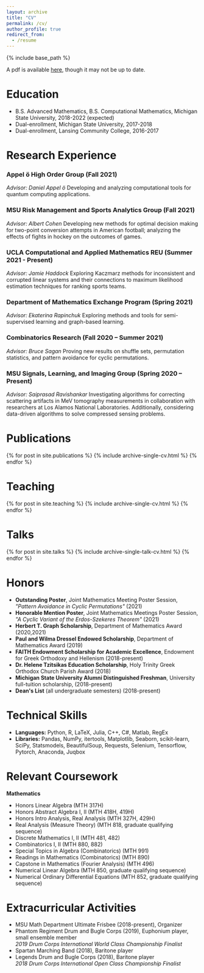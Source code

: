 ```yaml
---
layout: archive
title: "CV"
permalink: /cv/
author_profile: true
redirect_from:
  - /resume
---
```


{% include base_path %}

A pdf is available [here](https://alexandersietsema.github.io/files/sietsemaCV.pdf), though it may not be up to date.

Education
======
* B.S. Advanced Mathematics, B.S. Computational Mathematics, Michigan State University, 2018-2022 (expected)
* Dual-enrollment, Michigan State University, 2017-2018
* Dual-enrollment, Lansing Community College, 2016-2017

Research Experience
======
### Appel ̈o High Order Group (Fall 2021)
*Advisor:  Daniel Appel ̈o*
Developing and analyzing computational tools for quantum computing applications.

### MSU Risk Management and Sports Analytics Group (Fall 2021)
*Advisor:  Albert Cohen*
Developing new methods for optimal decision making for two-point conversion attempts in American football; analyzing the effects of fights in hockey on the outcomes of games.

### UCLA Computational and Applied Mathematics REU (Summer 2021 - Present)
*Advisor:  Jamie Haddock*
Exploring Kaczmarz methods for inconsistent and corrupted linear systems and their connections to maximum likelihood estimation techniques for ranking sports teams.

### Department of Mathematics Exchange Program (Spring 2021)
*Advisor:  Ekaterina Rapinchuk*
Exploring methods and tools for semi-supervised learning and graph-based learning.

### Combinatorics Research (Fall 2020 – Summer 2021)
*Advisor:  Bruce Sagan*
Proving new results on shuffle sets, permutation statistics, and pattern avoidance for cyclic permutations.

### MSU Signals, Learning, and Imaging Group (Spring 2020 – Present)
*Advisor:  Saiprasad Ravishankar*
Investigating algorithms for correcting scattering artifacts in MeV tomography measurements in collaboration with researchers at Los Alamos National Laboratories.  Additionally, considering data-driven algorithms to solve compressed sensing problems.

Publications
======
  {% for post in site.publications %}
    {% include archive-single-cv.html %}
  {% endfor %}

Teaching
======
  {% for post in site.teaching %}
    {% include archive-single-cv.html %}
  {% endfor %}

Talks
======
  {% for post in site.talks %}
    {% include archive-single-talk-cv.html %}
  {% endfor %}
  
Honors
======
* **Outstanding Poster**, Joint Mathematics Meeting Poster Session, *"Pattern Avoidance in Cyclic Permutations"* (2021)
* **Honorable Mention Poster**, Joint Mathematics Meetings Poster Session, *"A Cyclic Variant of the Erdos-Szekeres Theorem"* (2021)
* **Herbert T. Graph Scholarship**, Department of Mathematics Award (2020,2021)
* **Paul and Wilma Dressel Endowed Scholarship**, Department of Mathematics Award (2019)
* **FAITH Endowment Scholarship for Academic Excellence**, Endowment for Greek Orthodoxy and Hellenism (2018-present)
* **Dr. Helene Tzitsikas Education Scholarship**, Holy Trinity Greek Orthodox Church Parish Award (2018)
* **Michigan State University Alumni Distinguished Freshman**, University full-tuition scholarship, (2018-present)
* **Dean's List** (all undergraduate semesters) (2018-present)

Technical Skills
======
* **Languages:** Python, R, LaTeX, Julia, C++, C#, Matlab, RegEx
* **Libraries:** Pandas, NumPy, itertools, Matplotlib, Seaborn, scikit-learn, SciPy, Statsmodels, BeautifulSoup, Requests, Selenium, Tensorflow, Pytorch, Anaconda, Juqbox

Relevant Coursework
======
**Mathematics**
* Honors Linear Algebra (MTH 317H)
* Honors Abstract Algebra I, II (MTH 418H, 419H)
* Honors Intro Analysis, Real Analysis (MTH 327H, 429H)
* Real Analysis (Measure Theory) (MTH 818, graduate qualifying sequence)
* Discrete Mathematics I, II (MTH 481, 482)
* Combinatorics I, II (MTH 880, 882)
* Special Topics in Algebra (Combinatorics) (MTH 991)
* Readings in Mathematics (Combinatorics) (MTH 890)
* Capstone in Mathematics (Fourier Analysis) (MTH 496)
* Numerical Linear Algebra (MTH 850, graduate qualifying sequence)
* Numerical Ordinary Differential Equations (MTH 852, graduate qualifying sequence)

Extracurricular Activities
======
* MSU Math Department Ultimate Frisbee (2018-present), Organizer
* Phantom Regiment Drum and Bugle Corps (2019), Euphonium player, small ensemble member  
*2019 Drum Corps International World Class Championship Finalist*
* Spartan Marching Band (2018), Baritone player
* Legends Drum and Bugle Corps (2018), Baritone player  
*2018 Drum Corps International Open Class Championship Finalist*